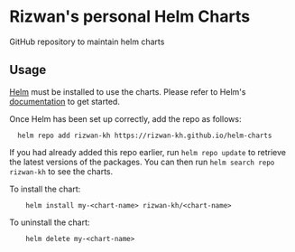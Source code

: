 # Rizwan's personal Helm Charts
GitHub repository to maintain helm charts

## Usage

[Helm](https://helm.sh) must be installed to use the charts. Please refer to Helm's [documentation](https://helm.sh/docs) to get started.

Once Helm has been set up correctly, add the repo as follows:
```
  helm repo add rizwan-kh https://rizwan-kh.github.io/helm-charts
```
If you had already added this repo earlier, run `helm repo update` to retrieve the latest versions of the packages.  You can then run `helm search repo rizwan-kh` to see the charts.

To install the <chart-name> chart:
```
    helm install my-<chart-name> rizwan-kh/<chart-name>
```

To uninstall the chart:
```
    helm delete my-<chart-name>
```